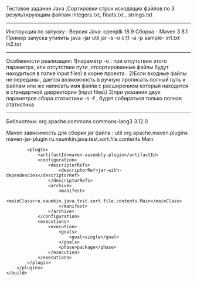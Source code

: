 Тестовое задание Java ,Сортировки строк исходящих файлов по 3 результирующим файлам integers.txt, floats.txt , strings.txt 
_______________________________________________________________________
Инструкция по запуску :
Версия Java: openjdk 18.9
Сборка - Maven 3.8.1
Пример запуска утилиты
java -jar util.jar -s -o c:\1 -a -p sample- in1.txt in2.txt
_______________________________________________________________________
Особенности реализации:
1)параметр -o : при отсутствии этого параметра, или отсутствии пути ,отсортированные файлы будут находиться в папке input files\\ в корне проекта .
2)Если входные файлы не переданы , дается возможность в ручную прописать полный путь к файлам или же написать имя файла с расширением который находится в стандартной дирректории (input files\\)
3)при указании двух параметров сбора статистики -s -f , будет собираться только полная статистика

_______________________________________________________________________
Библиотеки:
<dependencies>
        <!-- https://mvnrepository.com/artifact/org.apache.commons/commons-lang3 -->
        <dependency>
            <groupId>org.apache.commons</groupId>
            <artifactId>commons-lang3</artifactId>
            <version>3.12.0</version>
        </dependency>
    </dependencies>

Maven зависимость для сборки jar файла :
 <build>
        <finalName>util</finalName>
        <plugins>
            <plugin>
                <groupId>org.apache.maven.plugins</groupId>
                <artifactId>maven-jar-plugin</artifactId>
                <configuration>
                    <archive>
                        <manifest>
                            <mainClass>ru.naumkin.java.test.sort.file.contents.Main</mainClass>
                        </manifest>
                    </archive>
                </configuration>
            </plugin>

            <plugin>
                <artifactId>maven-assembly-plugin</artifactId>
                <configuration>
                    <descriptorRefs>
                        <descriptorRef>jar-with-dependencies</descriptorRef>
                    </descriptorRefs>
                    <archive>
                        <manifest>
                            <mainClass>ru.naumkin.java.test.sort.file.contents.Main</mainClass>
                        </manifest>
                    </archive>
                </configuration>
                <executions>
                    <execution>
                        <goals>
                            <goal>single</goal>
                        </goals>
                        <phase>package</phase>
                    </execution>
                </executions>
            </plugin>
        </plugins>
    </build>
    
